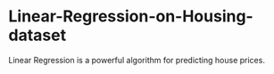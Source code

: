 # Linear-Regression-on-Housing-dataset
Linear Regression is a powerful algorithm for predicting house prices.
